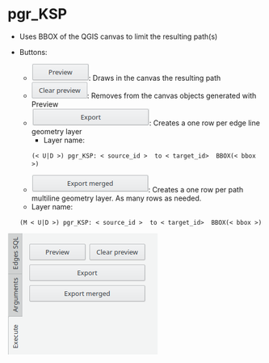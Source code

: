 # pgr_KSP

- Uses BBOX of the QGIS canvas to limit the resulting path(s)

- Buttons:
  - ![Preview](../img/buttons/execute/preview.png): Draws in the canvas the resulting path
  - ![Clear Preview](../img/buttons/execute/clearpreview.png): Removes from the canvas objects generated with Preview
  - ![Export](../img/buttons/execute/export.png): Creates a one row per edge line geometry layer
  	- Layer name:
	```
	(< U|D >) pgr_KSP: < source_id >  to < target_id>  BBOX(< bbox >)
	```
   - ![Export Merged](../img/buttons/execute/exportmergedON.png): Creates a one row per path multiline geometry layer. As many rows as needed.
	- Layer name:
	```
	(M < U|D >) pgr_KSP: < source_id >  to < target_id>  BBOX(< bbox >)
	```

![pgr_astar01](../img/tabs/execute/execute.png)
